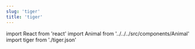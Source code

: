 ```yaml
---
slug: 'tiger'
title: 'tiger'
---
```


import React from 'react'
import Animal from '../../../src/components/Animal'
import tiger from './tiger.json'

<Animal data={tiger} />
